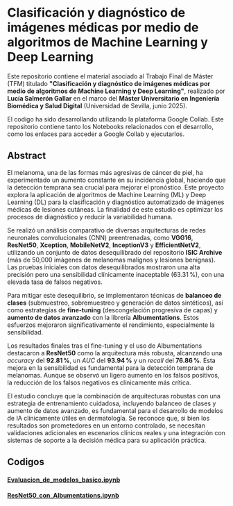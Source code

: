 # Clasificación y diagnóstico de imágenes médicas por medio de algoritmos de Machine Learning y Deep Learning

Este repositorio contiene el material asociado al Trabajo Final de Máster (TFM) titulado **"Clasificación y diagnóstico de imágenes médicas por medio de algoritmos de Machine Learning y Deep Learning"**, realizado por **Lucía Salmerón Gallar** en el marco del **Máster Universitario en Ingeniería Biomédica y Salud Digital** (Universidad de Sevilla, junio 2025).

El codigo ha sido desarrollando utilizando la plataforma Google Collab. Este repositorio contiene tanto los Notebooks relacionados con el desarrollo, como los enlaces para acceder a Google Collab y ejecutarlos.

## Abstract

El melanoma, una de las formas más agresivas de cáncer de piel, ha experimentado un aumento constante en su incidencia global, haciendo que la detección temprana sea crucial para mejorar el pronóstico. Este proyecto explora la aplicación de algoritmos de Machine Learning (ML) y Deep Learning (DL) para la clasificación y diagnóstico automatizado de imágenes médicas de lesiones cutáneas. La finalidad de este estudio es optimizar los procesos de diagnóstico y reducir la variabilidad humana.

Se realizó un análisis comparativo de diversas arquitecturas de redes neuronales convolucionales (CNN) preentrenadas, como **VGG16**, **ResNet50**, **Xception**, **MobileNetV2**, **InceptionV3** y **EfficientNetV2**, utilizando un conjunto de datos desequilibrado del repositorio **ISIC Archive** (más de 50,000 imágenes de melanomas malignos y lesiones benignas). Las pruebas iniciales con datos desequilibrados mostraron una alta precisión pero una sensibilidad clínicamente inaceptable (63.31 %), con una elevada tasa de falsos negativos.

Para mitigar este desequilibrio, se implementaron técnicas de **balanceo de clases** (submuestreo, sobremuestreo y generación de datos sintéticos), así como estrategias de **fine-tuning** (descongelación progresiva de capas) y **aumento de datos avanzado** con la librería **Albumentations**. Estos esfuerzos mejoraron significativamente el rendimiento, especialmente la sensibilidad.

Los resultados finales tras el fine-tuning y el uso de Albumentations destacaron a **ResNet50** como la arquitectura más robusta, alcanzando una *accuracy* del **92.81 %**, un *AUC* del **93.94 %** y un *recall* del **76.86 %**. Esta mejora en la sensibilidad es fundamental para la detección temprana de melanomas. Aunque se observó un ligero aumento en los falsos positivos, la reducción de los falsos negativos es clínicamente más crítica.

El estudio concluye que la combinación de arquitecturas robustas con una estrategia de entrenamiento cuidadosa, incluyendo balanceo de clases y aumento de datos avanzado, es fundamental para el desarrollo de modelos de IA clínicamente útiles en dermatología. Se reconoce que, si bien los resultados son prometedores en un entorno controlado, se necesitan validaciones adicionales en escenarios clínicos reales y una integración con sistemas de soporte a la decisión médica para su aplicación práctica.

## Codigos

#### [Evaluacion_de_modelos_basico.ipynb](https://github.com/luciasalmeron/TFM_Ingenieria_Biomedica_y_Salud_Digital/blob/main/Evaluacion_de_modelos_basico.ipynb)



#### [ResNet50_con_Albumentations.ipynb](https://github.com/luciasalmeron/TFM_Ingenieria_Biomedica_y_Salud_Digital/blob/main/ResNet50_con_Albumentations.ipynb)
